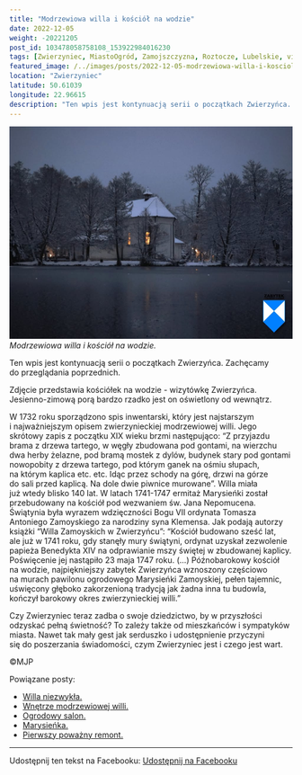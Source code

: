 ```yaml
---
title: "Modrzewiowa willa i kościół na wodzie"
date: 2022-12-05
weight: -20221205
post_id: 103478058758108_153922984016230
tags: [Zwierzyniec, MiastoOgród, Zamojszczyzna, Roztocze, Lubelskie, villarestituta, turystyka, dziedzictwo, zabytki, krajobrazy, kościoły]
featured_image: /../images/posts/2022-12-05-modrzewiowa-willa-i-kosciol-na-wodzie.jpg
location: "Zwierzyniec"
latitude: 50.61039
longitude: 22.96615
description: "Ten wpis jest kontynuacją serii o początkach Zwierzyńca. Zachęcamy do przeglądania poprzednich...."
---
```


![Modrzewiowa willa i kościół na wodzie.](/images/posts/2022-12-05-modrzewiowa-willa-i-kosciol-na-wodzie.jpg)
*Modrzewiowa willa i kościół na wodzie.*

Ten wpis jest kontynuacją serii o początkach Zwierzyńca. Zachęcamy do przeglądania poprzednich.

Zdjęcie przedstawia kościółek na wodzie - wizytówkę Zwierzyńca. Jesienno-zimową porą bardzo rzadko jest on oświetlony od wewnątrz.

W 1732 roku sporządzono spis inwentarski, który jest najstarszym i najważniejszym opisem zwierzynieckiej modrzewiowej willi. Jego skrótowy zapis z początku XIX wieku brzmi następująco:
“Z przyjazdu brama z drzewa tartego, w węgły zbudowana pod gontami, na wierzchu dwa herby żelazne, pod bramą mostek z dylów, budynek stary pod gontami nowopobity z drzewa tartego, pod którym ganek na ośmiu słupach, na którym kaplica etc. etc. Idąc przez schody na górę, drzwi na górze do sali przed kaplicą. Na dole dwie piwnice murowane”. Willa miała już wtedy blisko 140 lat.
W latach 1741-1747 ermitaż Marysieńki został przebudowany na kościół pod wezwaniem św. Jana Nepomucena. Świątynia była wyrazem wdzięczności Bogu VII ordynata Tomasza Antoniego Zamoyskiego za narodziny syna Klemensa. Jak podają autorzy książki “Willa Zamoyskich w Zwierzyńcu”:
“Kościół budowano sześć lat, ale już w 1741 roku, gdy stanęły mury świątyni, ordynat uzyskał zezwolenie papieża Benedykta XIV na odprawianie mszy świętej w zbudowanej kaplicy. Poświęcenie jej nastąpiło 23 maja 1747 roku. (...)
Późnobarokowy kościół na wodzie, najpiękniejszy zabytek Zwierzyńca wznoszony częściowo na murach pawilonu ogrodowego
Marysieńki Zamoyskiej, pełen tajemnic, uświęcony głęboko zakorzenioną tradycją jak żadna inna tu budowla, kończył barokowy okres zwierzynieckiej willi.”

Czy Zwierzyniec teraz zadba o swoje dziedzictwo, by w przyszłości odzyskać pełną świetność?
To zależy także od mieszkańców i sympatyków miasta.
Nawet tak mały gest jak serduszko i udostępnienie przyczyni się do poszerzania świadomości, czym Zwierzyniec jest i czego jest wart.



©MJP

Powiązane posty:
- [Willa niezwykła.](/posts/Willa-niezwykla)
- [Wnętrze modrzewiowej willi.](/posts/Wnetrze-modrzewiowej-willi)
- [Ogrodowy salon.](/posts/Ogrodowy-salon)
- [Marysieńka.](/posts/Marysienka)
- [Pierwszy poważny remont.](/posts/Pierwszy-powazny-remont)


---

Udostępnij ten tekst na Facebooku:
[Udostępnij na Facebooku](https://www.facebook.com/sharer/sharer.php?u=https://stowarzyszeniewachniewskiej.pl/posts/Modrzewiowa-willa-i-kosciol-na-wodzie)

<script type="application/ld+json">
{
  "@context": "https://schema.org",
  "@type": "BlogPosting",
  "headline": "Modrzewiowa willa i kościół na wodzie",
  "datePublished": "2022-12-05",
  "dateModified": "2022-12-05",
  "author": {
    "@type": "Person",
    "name": "Michał Jan Patyk"
  },
  "publisher": {
    "@type": "Organization",
    "name": "Stowarzyszenie im. Aleksandry Wachniewskiej",
    "logo": {
      "@type": "ImageObject",
      "url": "https://stowarzyszeniewachniewskiej.pl/images/logo/logo.svg"
    }
  },
  "mainEntityOfPage": {
    "@type": "WebPage",
    "@id": "https://stowarzyszeniewachniewskiej.pl/posts/modrzewiowa-willa-i-kosciol-na-wodzie"
  },
  "image": {
    "@type": "ImageObject",
    "url": "https://stowarzyszeniewachniewskiej.pl//images/posts/2022-12-05-modrzewiowa-willa-i-kosciol-na-wodzie.jpg"
  },
  "articleSection": "Dziedzictwo Kulturowe i Zabytki",
  "keywords": "[Zwierzyniec, MiastoOgród, Zamojszczyzna, Roztocze, Lubelskie, villarestituta, turystyka, dziedzictwo, zabytki, krajobrazy, kościoły]",
  "wordCount": 260,
  "articleBody": "Ten wpis jest kontynuacją serii o początkach Zwierzyńca. Zachęcamy do przeglądania poprzednich.\n\nZdjęcie przedstawia kościółek na wodzie - wizytówkę Zwierzyńca. Jesienno-zimową porą bardzo rzadko jest on oświetlony od wewnątrz.\n\nW 1732 roku sporządzono spis inwentarski, który jest najstarszym i najważniejszym opisem zwierzynieckiej modrzewiowej willi. Jego skrótowy zapis z początku XIX wieku brzmi następująco:\n“Z przyjazdu brama z drzewa tartego, w węgły zbudowana pod gontami, na wierzchu dwa herby żelazne, pod bramą mostek z dylów, budynek stary pod gontami nowopobity z drzewa tartego, pod którym ganek na ośmiu słupach, na którym kaplica etc. etc. Idąc przez schody na górę, drzwi na górze do sali przed kaplicą. Na dole dwie piwnice murowane”. Willa miała już wtedy blisko 140 lat.\nW latach 1741-1747 ermitaż Marysieńki został przebudowany na kościół pod wezwaniem św. Jana Nepomucena. Świątynia była wyrazem wdzięczności Bogu VII ordynata Tomasza Antoniego Zamoyskiego za narodziny syna Klemensa. Jak podają autorzy książki “Willa Zamoyskich w Zwierzyńcu”:\n“Kościół budowano sześć lat, ale już w 1741 roku, gdy stanęły mury świątyni, ordynat uzyskał zezwolenie papieża Benedykta XIV na odprawianie mszy świętej w zbudowanej kaplicy. Poświęcenie jej nastąpiło 23 maja 1747 roku. (...)\nPóźnobarokowy kościół na wodzie, najpiękniejszy zabytek Zwierzyńca wznoszony częściowo na murach pawilonu ogrodowego\nMarysieńki Zamoyskiej, pełen tajemnic, uświęcony głęboko zakorzenioną tradycją jak żadna inna tu budowla, kończył barokowy okres zwierzynieckiej willi.”\n\nCzy Zwierzyniec teraz zadba o swoje dziedzictwo, by w przyszłości odzyskać pełną świetność?\nTo zależy także od mieszkańców i sympatyków miasta.\nNawet tak mały gest jak serduszko i udostępnienie przyczyni się do poszerzania świadomości, czym Zwierzyniec jest i czego jest wart.\n\n\n\n©MJP",
  "description": "Ten wpis jest kontynuacją serii o początkach Zwierzyńca. Zachęcamy do przeglądania poprzednich....",
  "copyrightHolder": {
    "@type": "Person",
    "name": "Michał Jan Patyk"
  }
}
</script>
<script type="application/ld+json">
{
  "@context": "https://schema.org",
  "@type": "BreadcrumbList",
  "itemListElement": [
    {
      "@type": "ListItem",
      "position": 1,
      "name": "Home",
      "item": "https://stowarzyszeniewachniewskiej.pl"
    },
    {
      "@type": "ListItem",
      "position": 2,
      "name": "posts",
      "item": "https://stowarzyszeniewachniewskiej.pl/posts"
    },
    {
      "@type": "ListItem",
      "position": 3,
      "name": "Modrzewiowa willa i kościół na wodzie",
      "item": "https://stowarzyszeniewachniewskiej.pl/posts/modrzewiowa-willa-i-kosciol-na-wodzie"
    }
  ]
}
</script>
